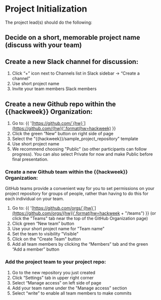 # Project Initialization

The project lead(s) should do the following:

## Decide on a short, memorable project name (discuss with your team)

## Create a new Slack channel for discussion:
1. Click “+” icon next to Channels list in Slack sidebar -> “Create a channel”
1. Use short project name
1. Invite your team members Slack members

## Create a new Github repo within the {{hackweek}} Organization:
1. Go to: {{ '[https://github.com/`{hw}`](https://github.com/{hw})'.format(hw=hackweek) }}
1. Click the green “New” button on right side of page
1. Select the "{{hackweek}}/sample_project_repository" template
1. Use short project name
1. We recommend choosing "Public" (so other participants can follow progress). You can also select Private for now and make Public before final presentation.

### Create a new Github team within the {{hackweek}} Organization:
GitHub teams provide a convenient way for you to set permissions on your project repository for groups of people, rather than having to do this for each individual on your team. 

1. Go to: {{ '[https://github.com/orgs/`{hw}`](https://github.com/orgs/{hw})'.format(hw=hackweek + "/teams") }} (or click the "Teams" tab near the top of the GitHub Organization page)
1. Click green “New team” button
1. Use your short project name for "Team name"
1. Set the team to visibility "Visible"
1. Click on the "Create Team" button
1. Add all team members by clicking the “Members” tab and the green “Add a member” button

### Add the project team to your project repo: 

1. Go to the new repository you just created 
1. Click “Settings” tab in upper right corner
1. Select “Manage access” on left side of page
1. Add your team name under the "Manage access" section
1. Select “write” to enable all team members to make commits